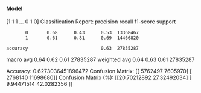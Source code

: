 #### Model
[1 1 1 ... 0 1 0]
Classification Report:
              precision    recall  f1-score   support

           0       0.68      0.43      0.53  13368467
           1       0.61      0.81      0.69  14466820

    accuracy                           0.63  27835287
   macro avg       0.64      0.62      0.61  27835287
weighted avg       0.64      0.63      0.61  27835287

Accuracy: 0.6273036451896472
Confusion Matrix:
[[ 5762497  7605970]
 [ 2768140 11698680]]
Confusion Matrix (%):
[[20.70212892 27.32492034]
 [ 9.94471514 42.0282356 ]]
